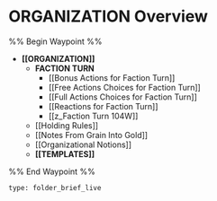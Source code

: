 # ORGANIZATION Overview
%% Begin Waypoint %%
- **[[ORGANIZATION]]**
	- **FACTION TURN**
		- [[Bonus Actions for Faction Turn]]
		- [[Free Actions Choices for Faction Turn]]
		- [[Full Actions Choices for Faction Turn]]
		- [[Reactions for Faction Turn]]
		- [[z_Faction Turn 104W]]
	- [[Holding Rules]]
	- [[Notes From Grain Into Gold]]
	- [[Organizational Notions]]
	- **[[TEMPLATES]]**

%% End Waypoint %%

```ccard
type: folder_brief_live
```
 
